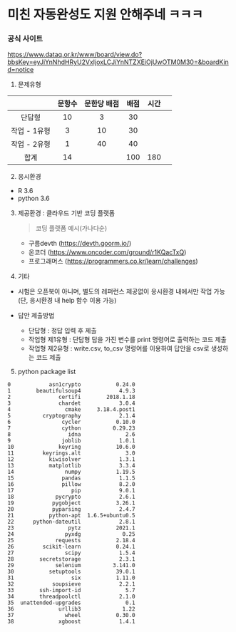 # 미친 자동완성도 지원 안해주네 ㅋㅋㅋ
### 공식 사이트
https://www.dataq.or.kr/www/board/view.do?bbsKey=eyJiYnNhdHRyU2VxIjoxLCJiYnNTZXEiOjUwOTM0M30=&boardKind=notice

1. 문제유형

||문항수|문한당 배점|배점|시간||
|:--:|:--:|:--:|:--:|:--:|:--:|
|단답형|10|3|30||
|작업 - 1유형|3|10|30|
|작업 - 2유형|1|40|40|
|합계|14||100|180|

2. 응시환경
- R 3.6
- python 3.6

3. 제공환경 : 클라우드 기반 코딩 플랫폼
    >코딩 플랫폼 예시(가나다순)
    - 구름devth
    (https://devth.goorm.io/)
    - 온코더
    (https://www.oncoder.com/ground/r1KQacTxQ)
    - 프로그래머스
    (https://programmers.co.kr/learn/challenges)

4. 기타

- 시험은 오픈북이 아니며, 별도의 레퍼런스 제공없이 응시환경 내에서만 작업 가능
  (단, 응시환경 내 help 함수 이용 가능)

- 답안 제출방법
  - 단답형 : 정답 입력 후 제출
  - 작업형 제1유형 : 단답형 답을 가진 변수를 print 명령어로 출력하는 코드 제출
  - 작업형 제2유형 : write.csv, to_csv 명령어를 이용하여 답안을 csv로 생성하는 코드 제출

5. python package list
```
0            asn1crypto           0.24.0
1        beautifulsoup4            4.9.3
2               certifi        2018.1.18
3               chardet            3.0.4
4                 cmake     3.18.4.post1
5          cryptography            2.1.4
6                cycler           0.10.0
7                cython          0.29.23
8                  idna              2.6
9                joblib            1.0.1
10              keyring           10.6.0
11         keyrings.alt              3.0
12           kiwisolver            1.3.1
13           matplotlib            3.3.4
14                numpy           1.19.5
15               pandas            1.1.5
16               pillow            8.2.0
17                  pip            9.0.1
18             pycrypto            2.6.1
19            pygobject           3.26.1
20            pyparsing            2.4.7
21           python-apt  1.6.5+ubuntu0.5
22      python-dateutil            2.8.1
23                 pytz           2021.1
24                pyxdg             0.25
25             requests           2.18.4
26         scikit-learn           0.24.1
27                scipy            1.5.4
28        secretstorage            2.3.1
29             selenium          3.141.0
30           setuptools           39.0.1
31                  six           1.11.0
32            soupsieve            2.2.1
33        ssh-import-id              5.7
34        threadpoolctl            2.1.0
35  unattended-upgrades              0.1
36              urllib3             1.22
37                wheel           0.30.0
38              xgboost            1.4.1
```